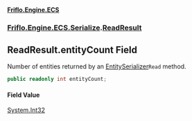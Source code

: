 #### [Friflo.Engine.ECS](index.md 'index')
### [Friflo.Engine.ECS.Serialize](Friflo.Engine.ECS.Serialize.md 'Friflo.Engine.ECS.Serialize').[ReadResult](ReadResult.md 'Friflo.Engine.ECS.Serialize.ReadResult')

## ReadResult.entityCount Field

Number of entities returned by an [EntitySerializer](EntitySerializer.md 'Friflo.Engine.ECS.Serialize.EntitySerializer')`Read` method.

```csharp
public readonly int entityCount;
```

#### Field Value
[System.Int32](https://docs.microsoft.com/en-us/dotnet/api/System.Int32 'System.Int32')